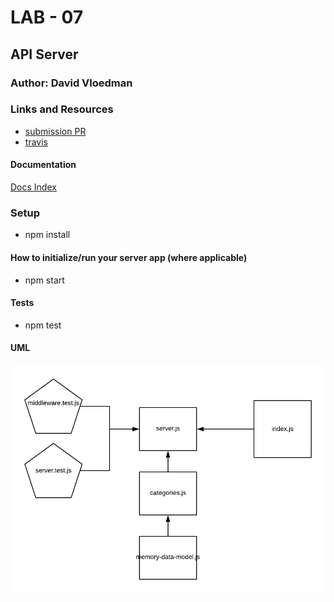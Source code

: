 # LAB - 07

## API Server

### Author: David Vloedman

### Links and Resources

* [submission PR](https://github.com/david-vloedman-401-advanced-javascript/lab-07-api-server/pull/1)
* [travis](https://www.travis-ci.com/david-vloedman-401-advanced-javascript/lab-07-api-server)



#### Documentation

[Docs Index](./docs/index.html)

### Setup

* npm install

#### How to initialize/run your server app (where applicable)

* npm start
  
#### Tests

* npm test

#### UML

![](./assets/lab07.png)
